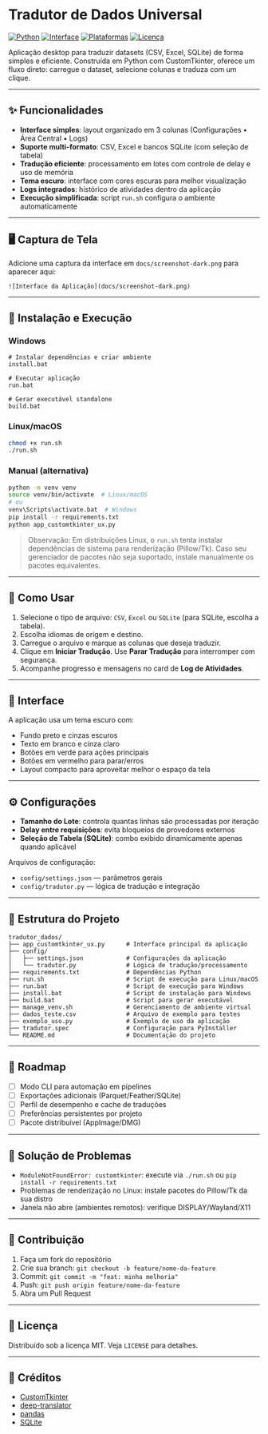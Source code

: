 # Tradutor de Dados Universal

[![Python](https://img.shields.io/badge/Python-3.10%2B-3776AB?logo=python&logoColor=white)](https://www.python.org/)
[![Interface](https://img.shields.io/badge/GUI-CustomTkinter-1f6feb)](https://github.com/TomSchimansky/CustomTkinter)
[![Plataformas](https://img.shields.io/badge/Plataformas-Linux%20%7C%20macOS-lightgrey)](https://en.wikipedia.org/wiki/Cross-platform)
[![Licença](https://img.shields.io/badge/Licen%C3%A7a-MIT-green)](./LICENSE)

Aplicação desktop para traduzir datasets (CSV, Excel, SQLite) de forma simples e eficiente. Construída em Python com CustomTkinter, oferece um fluxo direto: carregue o dataset, selecione colunas e traduza com um clique.

---

## ✨ Funcionalidades

- **Interface simples**: layout organizado em 3 colunas (Configurações • Área Central • Logs)
- **Suporte multi-formato**: CSV, Excel e bancos SQLite (com seleção de tabela)
- **Tradução eficiente**: processamento em lotes com controle de delay e uso de memória
- **Tema escuro**: interface com cores escuras para melhor visualização
- **Logs integrados**: histórico de atividades dentro da aplicação
- **Execução simplificada**: script `run.sh` configura o ambiente automaticamente

---

## 🖥️ Captura de Tela

Adicione uma captura da interface em `docs/screenshot-dark.png` para aparecer aqui:

```text
![Interface da Aplicação](docs/screenshot-dark.png)
```

---

## 🚀 Instalação e Execução

### Windows
```batch
# Instalar dependências e criar ambiente
install.bat

# Executar aplicação
run.bat

# Gerar executável standalone
build.bat
```

### Linux/macOS
```bash
chmod +x run.sh
./run.sh
```

### Manual (alternativa)
```bash
python -m venv venv
source venv/bin/activate  # Linux/macOS
# ou
venv\Scripts\activate.bat  # Windows
pip install -r requirements.txt
python app_customtkinter_ux.py
```

> Observação: Em distribuições Linux, o `run.sh` tenta instalar dependências de sistema para renderização (Pillow/Tk). Caso seu gerenciador de pacotes não seja suportado, instale manualmente os pacotes equivalentes.

---

## 🎯 Como Usar

1. Selecione o tipo de arquivo: `CSV`, `Excel` ou `SQLite` (para SQLite, escolha a tabela).
2. Escolha idiomas de origem e destino.
3. Carregue o arquivo e marque as colunas que deseja traduzir.
4. Clique em **Iniciar Tradução**. Use **Parar Tradução** para interromper com segurança.
5. Acompanhe progresso e mensagens no card de **Log de Atividades**.

---

## 🎨 Interface

A aplicação usa um tema escuro com:
- Fundo preto e cinzas escuros
- Texto em branco e cinza claro
- Botões em verde para ações principais
- Botões em vermelho para parar/erros
- Layout compacto para aproveitar melhor o espaço da tela

---

## ⚙️ Configurações

- **Tamanho do Lote**: controla quantas linhas são processadas por iteração
- **Delay entre requisições**: evita bloqueios de provedores externos
- **Seleção de Tabela (SQLite)**: combo exibido dinamicamente apenas quando aplicável

Arquivos de configuração:
- `config/settings.json` — parâmetros gerais
- `config/tradutor.py` — lógica de tradução e integração

---

## 🔧 Estrutura do Projeto

```
tradutor_dados/
├── app_customtkinter_ux.py      # Interface principal da aplicação
├── config/
│   ├── settings.json            # Configurações da aplicação
│   └── tradutor.py              # Lógica de tradução/processamento
├── requirements.txt             # Dependências Python
├── run.sh                       # Script de execução para Linux/macOS
├── run.bat                      # Script de execução para Windows
├── install.bat                  # Script de instalação para Windows
├── build.bat                    # Script para gerar executável
├── manage_venv.sh               # Gerenciamento de ambiente virtual
├── dados_teste.csv              # Arquivo de exemplo para testes
├── exemplo_uso.py               # Exemplo de uso da aplicação
├── tradutor.spec                # Configuração para PyInstaller
└── README.md                    # Documentação do projeto
```

---

## 🧪 Roadmap

- [ ] Modo CLI para automação em pipelines
- [ ] Exportações adicionais (Parquet/Feather/SQLite)
- [ ] Perfil de desempenho e cache de traduções
- [ ] Preferências persistentes por projeto
- [ ] Pacote distribuível (AppImage/DMG)

---

## 🐛 Solução de Problemas

- `ModuleNotFoundError: customtkinter`: execute via `./run.sh` ou `pip install -r requirements.txt`
- Problemas de renderização no Linux: instale pacotes do Pillow/Tk da sua distro
- Janela não abre (ambientes remotos): verifique DISPLAY/Wayland/X11

---

## 🤝 Contribuição

1. Faça um fork do repositório
2. Crie sua branch: `git checkout -b feature/nome-da-feature`
3. Commit: `git commit -m "feat: minha melhoria"`
4. Push: `git push origin feature/nome-da-feature`
5. Abra um Pull Request

---

## 📝 Licença

Distribuído sob a licença MIT. Veja `LICENSE` para detalhes.

---

## 🙏 Créditos

- [CustomTkinter](https://github.com/TomSchimansky/CustomTkinter)
- [deep-translator](https://github.com/nidhaloff/deep-translator)
- [pandas](https://pandas.pydata.org/)
- [SQLite](https://www.sqlite.org/)
